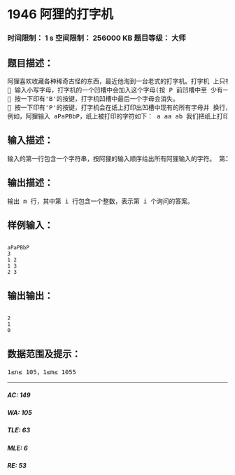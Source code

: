 # 1946 阿狸的打字机   
### 时间限制： 1 s     空间限制： 256000 KB     题目等级： 大师  
## 题目描述：  

<pre>
阿狸喜欢收藏各种稀奇古怪的东西，最近他淘到一台老式的打字机。打字机 上只有 28 个按键，分别印有 26 个小写英文字母和'B'、'P'两个字母。 经阿狸研究发现，这个打字机是这样工作的：
 输入小写字母，打字机的一个凹槽中会加入这个字母(按 P 前凹槽中至 少有一个字母)。
 按一下印有'B'的按键，打字机凹槽中最后一个字母会消失。
 按一下印有'P'的按键，打字机会在纸上打印出凹槽中现有的所有字母并 换行，但凹槽中的字母不会消失（保证凹槽中至少有一个字母）。
例如，阿狸输入 aPaPBbP，纸上被打印的字符如下： a aa ab 我们把纸上打印出来的字符串从 1 开始顺序编号，一直到 n。打字机有一个 非常有趣的功能，在打字机中暗藏一个带数字的小键盘，在小键盘上输入两个数 (x,y)（其中 1≤x,y≤n），打字机会显示第 x 个打印的字符串在第 y 个打印的字符串 中出现了多少次。 阿狸发现了这个功能以后很兴奋，他想写个程序完成同样的功能，你能帮助 他么？
</pre>
  
  
## 输入描述：  

<pre>
输入的第一行包含一个字符串，按阿狸的输入顺序给出所有阿狸输入的字符。 第二行包含一个整数 m，表示询问个数。 接下来 m 行描述所有由小键盘输入的询问。其中第 i 行包含两个整数 x, y， 表示第 i 个询问为(x, y)。
</pre>
  
  
## 输出描述：  

<pre>
输出 m 行，其中第 i 行包含一个整数，表示第 i 个询问的答案。 
</pre>
  
  
## 样例输入：  

<pre><code>
aPaPBbP
3
1 2
1 3
2 3
</code></pre>
  
  
## 输出输出：  

<pre><code>
2
1
0 
</code></pre>
  
  
## 数据范围及提示：  

<pre>
1≤n≤ 105，1≤m≤ 1055
</pre>
  
  
***  

##### AC: 149  
##### WA: 105  
##### TLE: 63  
##### MLE: 6  
##### RE: 53  
